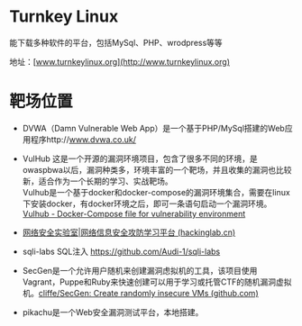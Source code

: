 # Turnkey Linux

能下载多种软件的平台，包括MySql、PHP、wrodpress等等

地址：[www.turnkeylinux.org](http://www.turnkeylinux.org)

# 靶场位置

+ DVWA（Damn Vulnerable Web App）是一个基于PHP/MySql搭建的Web应用程序http://www.dvwa.co.uk/

+ VulHub 这是一个开源的漏洞环境项目，包含了很多不同的环境，是owaspbwa以后，漏洞种类多，环境丰富的一个靶场，并且收集的漏洞也比较新，适合作为一个长期的学习、实战靶场。  
  Vulhub是一个基于docker和docker-compose的漏洞环境集合，需要在linux下安装docker，有docker环境之后，即可一条语句启动一个漏洞环境。[Vulhub - Docker-Compose file for vulnerability environment](https://vulhub.org/)

+ [网络安全实验室|网络信息安全攻防学习平台 (hackinglab.cn)](http://hackinglab.cn/)

+ sqli-labs  SQL注入 https://github.com/Audi-1/sqli-labs 

+ SecGen是一个允许用户随机来创建漏洞虑拟机的工具，该项目使用 Vagrant，Puppe和Ruby来快速创建可以用于学习或托管CTF的随机漏洞虚拟机。[cliffe/SecGen: Create randomly insecure VMs (github.com)](https://github.com/cliffe/SecGen/)

+ pikachu是一个Web安全漏洞测试平台，本地搭建。
